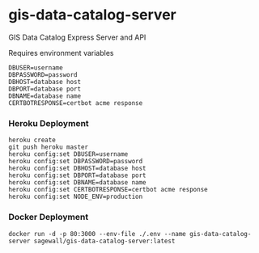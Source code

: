 # gis-data-catalog-server
GIS Data Catalog Express Server and API

Requires environment variables
```
DBUSER=username
DBPASSWORD=password
DBHOST=database host
DBPORT=database port
DBNAME=database name
CERTBOTRESPONSE=certbot acme response
```

### Heroku Deployment
```
heroku create
git push heroku master
heroku config:set DBUSER=username
heroku config:set DBPASSWORD=password
heroku config:set DBHOST=database host
heroku config:set DBPORT=database port
heroku config:set DBNAME=database name
heroku config:set CERTBOTRESPONSE=certbot acme response
heroku config:set NODE_ENV=production
```

### Docker Deployment
```
docker run -d -p 80:3000 --env-file ./.env --name gis-data-catalog-server sagewall/gis-data-catalog-server:latest
```